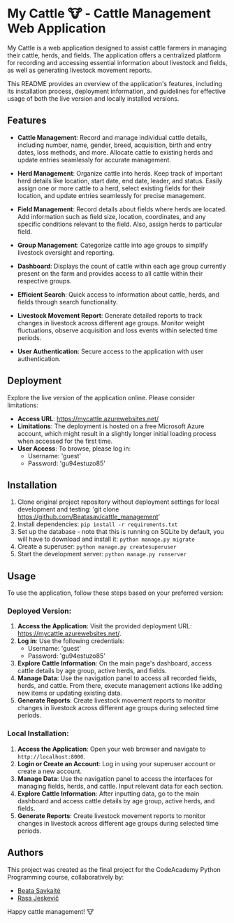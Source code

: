 # My Cattle 🐮 - Cattle Management Web Application

My Cattle is a web application designed to assist cattle farmers in managing their cattle, herds, and fields. 
The application offers a centralized platform for recording and accessing essential information about livestock and fields, as well as generating livestock movement reports. 

This README provides an overview of the application's features, including its installation process, deployment information, and guidelines for effective usage of both the live version and locally installed versions.

## Features

- **Cattle Management**: Record and manage individual cattle details, including number, name, gender, breed, acquisition, birth and entry dates, loss methods, and more. Allocate cattle to existing herds and update entries seamlessly for accurate management.

- **Herd Management**: Organize cattle into herds. Keep track of important herd details like location, start date, end date, leader, and status. Easily assign one or more cattle to a herd, select existing fields for their location, and update entries seamlessly for precise management.

- **Field Management**: Record details about fields where herds are located. Add information such as field size, location, coordinates, and any specific conditions relevant to the field. Also, assign herds to particular field.

- **Group Management**: Categorize cattle into age groups to simplify livestock oversight and reporting.

- **Dashboard**: Displays the count of cattle within each age group currently present on the farm and provides access to all cattle within their respective groups.

- **Efficient Search**: Quick access to information about cattle, herds, and fields through search functionality. 

- **Livestock Movement Report**: Generate detailed reports to track changes in livestock across different age groups. Monitor weight fluctuations, observe acquisition and loss events within selected time periods. 

- **User Authentication**: Secure access to the application with user authentication.

## Deployment

Explore the live version of the application online. Please consider limitations:

- **Access URL**: https://mycattle.azurewebsites.net/
- **Limitations**: The deployment is hosted on a free Microsoft Azure account, which might result in a slightly longer initial loading process when accessed for the first time.
- **User Access**: To browse, please log in:
  - Username: 'guest'
  - Password: 'gu94estuzo85'

## Installation

1. Clone original project repository without deployment settings for local development and testing:
 'git clone https://github.com/Beatasav/cattle_management'
2. Install dependencies: `pip install -r requirements.txt`
3. Set up the database - note that this is running on SQLite by default, you will have to download and install it: `python manage.py migrate`
4. Create a superuser: `python manage.py createsuperuser`
5. Start the development server: `python manage.py runserver`
 
## Usage

To use the application, follow these steps based on your preferred version:

### Deployed Version:

1. **Access the Application**: Visit the provided deployment URL: https://mycattle.azurewebsites.net/.
2. **Log in**: Use the following credentials:
   - Username: 'guest'
   - Password: 'gu94estuzo85'
3. **Explore Cattle Information**: On the main page's dashboard, access cattle details by age group, active herds, and fields.
4. **Manage Data**: Use the navigation panel to access all recorded fields, herds, and cattle. From there, execute management actions like adding new items or updating existing data.
5. **Generate Reports**: Create livestock movement reports to monitor changes in livestock across different age groups during selected time periods.

### Local Installation:

1. **Access the Application**: Open your web browser and navigate to `http://localhost:8000`.
2. **Login or Create an Account**: Log in using your superuser account or create a new account.
3. **Manage Data**: Use the navigation panel to access the interfaces for managing fields, herds, and cattle. Input relevant data for each section.
4. **Explore Cattle Information**: After inputting data, go to the main dashboard and access cattle details by age group, active herds, and fields.
5. **Generate Reports**: Create livestock movement reports to monitor changes in livestock across different age groups during selected time periods.

## Authors

This project was created as the final project for the CodeAcademy Python Programming course, collaboratively by:

- [Beata Savkaitė](https://github.com/Beatasav)
- [Rasa Jeskevič](https://github.com/JeskevicRasa)


Happy cattle management! 🐮
